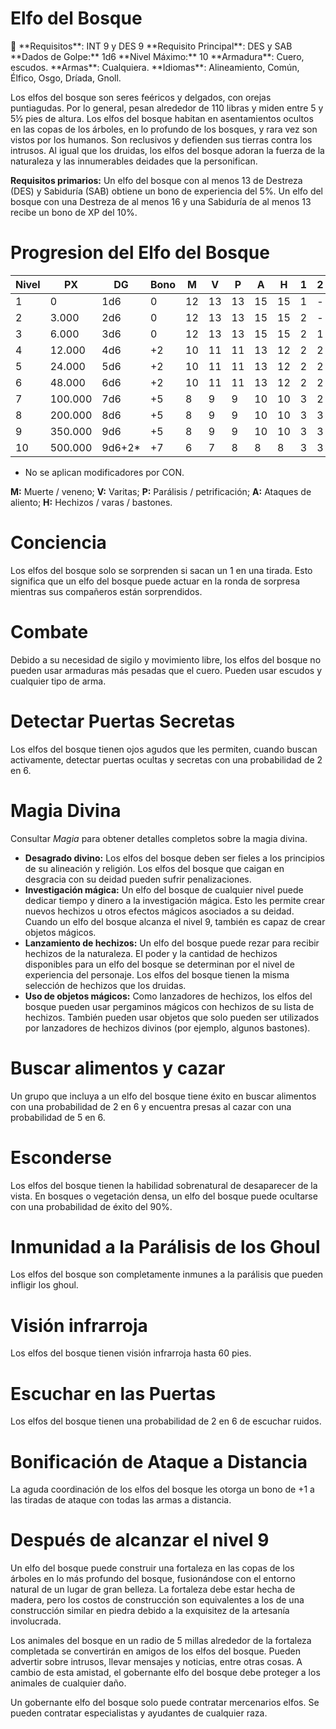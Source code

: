 # Elfo del Bosque

<aside>
📖 **Requisitos**: INT 9 y DES 9
**Requisito Principal**: DES y SAB
**Dados de Golpe:** 1d6
**Nivel Máximo:** 10
**Armadura**: Cuero, escudos.
**Armas**: Cualquiera.
**Idiomas**: Alineamiento, Común, Élfico, Osgo, Dríada, Gnoll.

</aside>

Los elfos del bosque son seres feéricos y delgados, con orejas puntiagudas. Por lo general, pesan alrededor de 110 libras y miden entre 5 y 5½ pies de altura. Los elfos del bosque habitan en asentamientos ocultos en las copas de los árboles, en lo profundo de los bosques, y rara vez son vistos por los humanos. Son reclusivos y defienden sus tierras contra los intrusos. Al igual que los druidas, los elfos del bosque adoran la fuerza de la naturaleza y las innumerables deidades que la personifican.

**Requisitos primarios:** Un elfo del bosque con al menos 13 de Destreza (DES) y Sabiduría (SAB) obtiene un bono de experiencia del 5%. Un elfo del bosque con una Destreza de al menos 16 y una Sabiduría de al menos 13 recibe un bono de XP del 10%.

# Progresion del Elfo del Bosque

| Nivel | PX | DG | Bono | M | V | P | A | H | 1 | 2 | 3 | 4 | 5 |
| --- | --- | --- | --- | --- | --- | --- | --- | --- | --- | --- | --- | --- | --- |
| 1 | 0 | 1d6 | 0 | 12 | 13 | 13 | 15 | 15 | 1 | - | - | - | - |
| 2 | 3.000 | 2d6 | 0 | 12 | 13 | 13 | 15 | 15 | 2 | - | - | - | - |
| 3 | 6.000 | 3d6 | 0 | 12 | 13 | 13 | 15 | 15 | 2 | 1 | - | - | - |
| 4 | 12.000 | 4d6 | +2 | 10 | 11 | 11 | 13 | 12 | 2 | 2 | - | - | - |
| 5 | 24.000 | 5d6 | +2 | 10 | 11 | 11 | 13 | 12 | 2 | 2 | 1 | - | - |
| 6 | 48.000 | 6d6 | +2 | 10 | 11 | 11 | 13 | 12 | 2 | 2 | 2 | - | - |
| 7 | 100.000 | 7d6 | +5 | 8 | 9 | 9 | 10 | 10 | 3 | 2 | 2 | 1 | - |
| 8 | 200.000 | 8d6 | +5 | 8 | 9 | 9 | 10 | 10 | 3 | 3 | 2 | 2 | - |
| 9 | 350.000 | 9d6 | +5 | 8 | 9 | 9 | 10 | 10 | 3 | 3 | 3 | 2 | 1 |
| 10 | 500.000 | 9d6+2* | +7 | 6 | 7 | 8 | 8 | 8 | 3 | 3 | 3 | 3 | 2 |

* No se aplican modificadores por CON.

**M:** Muerte / veneno; **V:** Varitas; **P:** Parálisis / petrificación; **A:** Ataques de aliento; **H:** Hechizos / varas / bastones.

# **Conciencia**

Los elfos del bosque solo se sorprenden si sacan un 1 en una tirada. Esto significa que un elfo del bosque puede actuar en la ronda de sorpresa mientras sus compañeros están sorprendidos.

# **Combate**

Debido a su necesidad de sigilo y movimiento libre, los elfos del bosque no pueden usar armaduras más pesadas que el cuero. Pueden usar escudos y cualquier tipo de arma.

# Detectar Puertas Secretas

Los elfos del bosque tienen ojos agudos que les permiten, cuando buscan activamente, detectar puertas ocultas y secretas con una probabilidad de 2 en 6.

# Magia Divina

Consultar *Magia* para obtener detalles completos sobre la magia divina.

- **Desagrado divino:** Los elfos del bosque deben ser fieles a los principios de su alineación y religión. Los elfos del bosque que caigan en desgracia con su deidad pueden sufrir penalizaciones.
- **Investigación mágica:** Un elfo del bosque de cualquier nivel puede dedicar tiempo y dinero a la investigación mágica. Esto les permite crear nuevos hechizos u otros efectos mágicos asociados a su deidad. Cuando un elfo del bosque alcanza el nivel 9, también es capaz de crear objetos mágicos.
- **Lanzamiento de hechizos:** Un elfo del bosque puede rezar para recibir hechizos de la naturaleza. El poder y la cantidad de hechizos disponibles para un elfo del bosque se determinan por el nivel de experiencia del personaje. Los elfos del bosque tienen la misma selección de hechizos que los druidas.
- **Uso de objetos mágicos:** Como lanzadores de hechizos, los elfos del bosque pueden usar pergaminos mágicos con hechizos de su lista de hechizos. También pueden usar objetos que solo pueden ser utilizados por lanzadores de hechizos divinos (por ejemplo, algunos bastones).

# Buscar alimentos y cazar

Un grupo que incluya a un elfo del bosque tiene éxito en buscar alimentos con una probabilidad de 2 en 6 y encuentra presas al cazar con una probabilidad de 5 en 6.

# Esconderse

Los elfos del bosque tienen la habilidad sobrenatural de desaparecer de la vista. En bosques o vegetación densa, un elfo del bosque puede ocultarse con una probabilidad de éxito del 90%.

# Inmunidad a la Parálisis de los Ghoul

Los elfos del bosque son completamente inmunes a la parálisis que pueden infligir los ghoul.

# Visión infrarroja

Los elfos del bosque tienen visión infrarroja hasta 60 pies.

# Escuchar en las Puertas

Los elfos del bosque tienen una probabilidad de 2 en 6 de escuchar ruidos.

# Bonificación de Ataque a Distancia

La aguda coordinación de los elfos del bosque les otorga un bono de +1 a las tiradas de ataque con todas las armas a distancia.

# Después de alcanzar el nivel 9

Un elfo del bosque puede construir una fortaleza en las copas de los árboles en lo más profundo del bosque, fusionándose con el entorno natural de un lugar de gran belleza. La fortaleza debe estar hecha de madera, pero los costos de construcción son equivalentes a los de una construcción similar en piedra debido a la exquisitez de la artesanía involucrada.

Los animales del bosque en un radio de 5 millas alrededor de la fortaleza completada se convertirán en amigos de los elfos del bosque. Pueden advertir sobre intrusos, llevar mensajes y noticias, entre otras cosas. A cambio de esta amistad, el gobernante elfo del bosque debe proteger a los animales de cualquier daño.

Un gobernante elfo del bosque solo puede contratar mercenarios elfos. Se pueden contratar especialistas y ayudantes de cualquier raza.